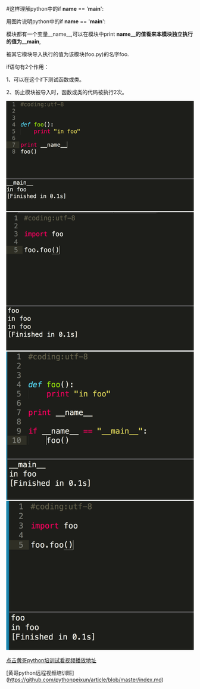 #这样理解python中的if __name__ == '__main__':

 用图片说明python中的if __name__ == '__main__':  

 模块都有一个变量__name__,可以在模块中print __name__的值看来本模块独立执行的值为__main__,  

 被其它模块导入执行的值为该模块(foo.py)的名字foo.  

 if语句有2个作用：  

 1、可以在这个if下测试函数或类。  

 2、防止模块被导入时，函数或类的代码被执行2次。  


 ![](main-1.png)
 ![](main-2.png)
 ![](main-3.png)
 ![](main-4.png)

[点击黄哥python培训试看视频播放地址](https://github.com/pythonpeixun/article/blob/master/python_shiping.md)

[黄哥python远程视频培训班] (https://github.com/pythonpeixun/article/blob/master/index.md)
